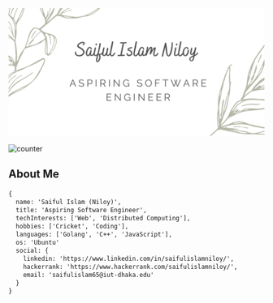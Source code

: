 <p align="center">
  <img   src="https://raw.githubusercontent.com/saiful-islam-niloy/saiful-islam-niloy/main/banner-aspiring-software-engineer.png">
</p>

 ![counter](https://enysjckrtpbswql.m.pipedream.net)

## About Me
```
{
  name: 'Saiful Islam (Niloy)',
  title: 'Aspiring Software Engineer',
  techInterests: ['Web', 'Distributed Computing'],
  hobbies: ['Cricket', 'Coding'],
  languages: ['Golang', 'C++', 'JavaScript'],
  os: 'Ubuntu'
  social: {
    linkedin: 'https://www.linkedin.com/in/saifulislamniloy/',
    hackerrank: 'https://www.hackerrank.com/saifulislamniloy/',
    email: 'saifulislam65@iut-dhaka.edu'
  }
}
```
